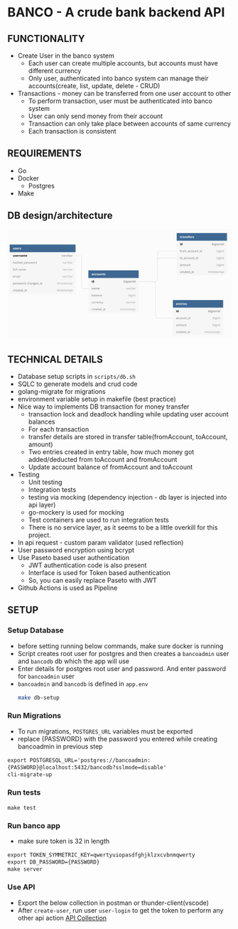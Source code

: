 # BANCO - A crude bank backend API

## FUNCTIONALITY
- Create User in the banco system
  - Each user can create multiple accounts, but accounts must have different currency
  - Only user, authenticated into banco system can manage their accounts(create, list, update, delete - CRUD)
- Transactions - money can be transferred from one user account to other
  - To perform transaction, user must be authenticated into banco system
  - User can only send money from their account 
  - Transaction can only take place between accounts of same currency
  - Each transaction is consistent

## REQUIREMENTS
- Go
- Docker
  - Postgres
- Make

## DB design/architecture
![Image](db.png)

## TECHNICAL DETAILS
- Database setup scripts in `scripts/db.sh`
- SQLC to generate models and crud code
- golang-migrate for migrations
- environment variable setup in makefile (best practice)
- Nice way to implements DB transaction for money transfer
	- transaction lock and deadlock handling while updating user account balances
	- For each transaction
  	- transfer details are stored in transfer table(fromAccount, toAccount, amount)
  	- Two entries created in entry table, how much money got added/deducted from toAccount and fromAccount
  	- Update account balance of fromAccount and toAccount
- Testing
  - Unit testing
  - Integration tests
  - testing via mocking (dependency injection - db layer is injected into api layer)
  - go-mockery is used for mocking
  - Test containers are used to run integration tests
  - There is no service layer, as it seems to be a little overkill for this project.
- In api request - custom param validator (used reflection)
- User password encryption using bcrypt 
- Use Paseto based user authentication
  - JWT authentication code is also present
  - Interface is used for Token based authentication
  - So, you can easily replace Paseto with JWT
- Github Actions is used as Pipeline 


## SETUP
### Setup Database
- before setting running below commands, make sure docker is running
- Script creates root user for postgres and then creates a `bancoadmin` user and `bancodb` db which the app will use
- Enter details for postgres root user and password. And enter password for `bancoadmin` user
- `bancoadmin` and `bancodb` is defined in `app.env`
  ```bash
  make db-setup
  ```
### Run Migrations
- To run migrations, `POSTGRES_URL` variables must be exported
- replace {PASSWORD} with the password you entered while creating bancoadmin in previous step
```
export POSTGRESQL_URL='postgres://bancoadmin:{PASSWORD}@localhost:5432/bancodb?sslmode=disable'
cli-migrate-up
```
### Run tests
```
make test
```
### Run banco app
- make sure token is 32 in length
```
export TOKEN_SYMMETRIC_KEY=qwertyuiopasdfghjklzxcvbnmqwerty
export DB_PASSWORD={PASSWORD}
make server
```

### Use API
- Export the below collection in postman or thunder-client(vscode)
- After `create-user`, run user `user-login` to get the token to perform any other api action
[API Collection](./collection_banco.json)
